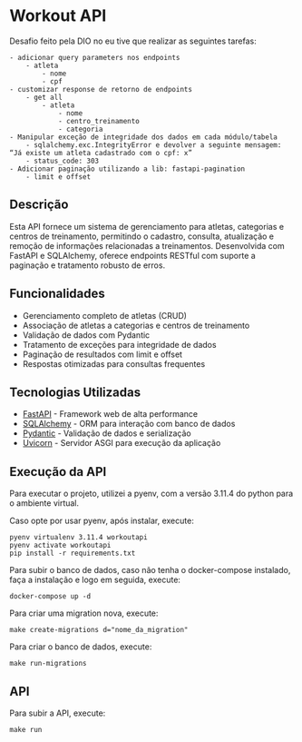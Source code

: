 # Workout API

Desafio feito pela DIO no eu tive que realizar as seguintes tarefas:

```
- adicionar query parameters nos endpoints
    - atleta
        - nome
        - cpf
- customizar response de retorno de endpoints
    - get all
        - atleta
            - nome
            - centro_treinamento
            - categoria
- Manipular exceção de integridade dos dados em cada módulo/tabela
    - sqlalchemy.exc.IntegrityError e devolver a seguinte mensagem: “Já existe um atleta cadastrado com o cpf: x”
    - status_code: 303
- Adicionar paginação utilizando a lib: fastapi-pagination
    - limit e offset
```

## Descrição

Esta API fornece um sistema de gerenciamento para atletas, categorias e centros de treinamento, permitindo o cadastro, consulta, atualização e remoção de informações relacionadas a treinamentos. Desenvolvida com FastAPI e SQLAlchemy, oferece endpoints RESTful com suporte a paginação e tratamento robusto de erros.

## Funcionalidades

- Gerenciamento completo de atletas (CRUD)
- Associação de atletas a categorias e centros de treinamento
- Validação de dados com Pydantic
- Tratamento de exceções para integridade de dados
- Paginação de resultados com limit e offset
- Respostas otimizadas para consultas frequentes

## Tecnologias Utilizadas

- [FastAPI](https://fastapi.tiangolo.com/) - Framework web de alta performance
- [SQLAlchemy](https://www.sqlalchemy.org/) - ORM para interação com banco de dados
- [Pydantic](https://docs.pydantic.dev/) - Validação de dados e serialização
- [Uvicorn](https://www.uvicorn.org/) - Servidor ASGI para execução da aplicação

## Execução da API

Para executar o projeto, utilizei a pyenv, com a versão 3.11.4 do python para o ambiente virtual.

Caso opte por usar pyenv, após instalar, execute:
```
pyenv virtualenv 3.11.4 workoutapi
pyenv activate workoutapi
pip install -r requirements.txt
```

Para subir o banco de dados, caso não tenha o docker-compose instalado, faça a instalação e logo em seguida, execute:
```
docker-compose up -d
```

Para criar uma migration nova, execute:
```
make create-migrations d="nome_da_migration"
```

Para criar o banco de dados, execute:
```
make run-migrations
```

## API

Para subir a API, execute:
```
make run
```
